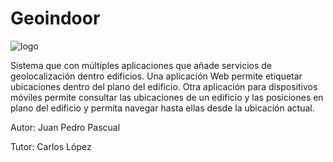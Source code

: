 # Geoindoor
![logo](https://github.com/jppasvit/geo-indoor/tree/master/geoindoor/architect/images/logo.png)

Sistema que con múltiples aplicaciones que añade servicios de geolocalización dentro edificios. 
Una aplicación Web permite etiquetar ubicaciones dentro del plano del edificio. 
Otra aplicación para dispositivos móviles permite consultar las ubicaciones de un edificio y 
las posiciones en plano del edificio y permita navegar hasta ellas desde la ubicación actual.

Autor: Juan Pedro Pascual

Tutor: Carlos López
